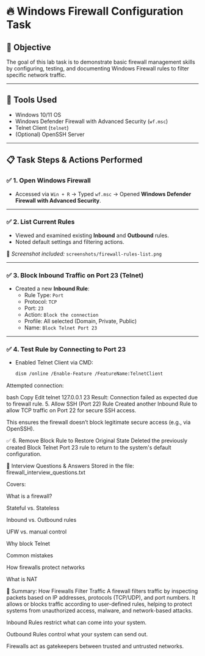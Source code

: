 # 🔥 Windows Firewall Configuration Task

## 🎯 Objective

The goal of this lab task is to demonstrate basic firewall management skills by configuring, testing, and documenting Windows Firewall rules to filter specific network traffic.

---

## 🧰 Tools Used

- Windows 10/11 OS
- Windows Defender Firewall with Advanced Security (`wf.msc`)
- Telnet Client (`telnet`)
- (Optional) OpenSSH Server

---

## 📋 Task Steps & Actions Performed

### ✅ 1. Open Windows Firewall

- Accessed via `Win + R` → Typed `wf.msc` → Opened **Windows Defender Firewall with Advanced Security**.

---

### ✅ 2. List Current Rules

- Viewed and examined existing **Inbound** and **Outbound** rules.
- Noted default settings and filtering actions.

📸 *Screenshot included:* `screenshots/firewall-rules-list.png`

---

### ✅ 3. Block Inbound Traffic on Port 23 (Telnet)

- Created a new **Inbound Rule**:
  - Rule Type: `Port`
  - Protocol: `TCP`
  - Port: `23`
  - Action: `Block the connection`
  - Profile: All selected (Domain, Private, Public)
  - Name: `Block Telnet Port 23`


---

### ✅ 4. Test Rule by Connecting to Port 23

- Enabled Telnet Client via CMD:
  ```bash
  dism /online /Enable-Feature /FeatureName:TelnetClient
Attempted connection:

bash
Copy
Edit
telnet 127.0.0.1 23
Result: Connection failed as expected due to firewall rule.
5. Allow SSH (Port 22) Rule
Created another Inbound Rule to allow TCP traffic on Port 22 for secure SSH access.

This ensures the firewall doesn’t block legitimate secure access (e.g., via OpenSSH).


✅ 6. Remove Block Rule to Restore Original State
Deleted the previously created Block Telnet Port 23 rule to return to the system's default configuration.

📑 Interview Questions & Answers
Stored in the file: firewall_interview_questions.txt

Covers:

What is a firewall?

Stateful vs. Stateless

Inbound vs. Outbound rules

UFW vs. manual control

Why block Telnet

Common mistakes

How firewalls protect networks

What is NAT

📘 Summary: How Firewalls Filter Traffic
A firewall filters traffic by inspecting packets based on IP addresses, protocols (TCP/UDP), and port numbers. It allows or blocks traffic according to user-defined rules, helping to protect systems from unauthorized access, malware, and network-based attacks.

Inbound Rules restrict what can come into your system.

Outbound Rules control what your system can send out.

Firewalls act as gatekeepers between trusted and untrusted networks.

